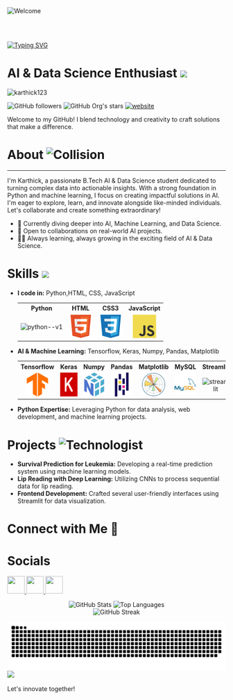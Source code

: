 <a>
<img src="https://raw.githubusercontent.com/sagar-viradiya/sagar-viradiya/master/resources/banner.png" alt="Welcome">

<br><br>

<a href="https://git.io/typing-svg"><img src="https://readme-typing-svg.herokuapp.com?font=Book+Antiqua&size=30&pause=1000&color=FF6347&repeat=false&width=435&lines=Hello%2C+I'm+Karthick+%F0%9F%91%8B%F0%9F%8F%BC!" alt="Typing SVG" /></a>

# AI & Data Science Enthusiast <img src="https://user-images.githubusercontent.com/74038190/216122003-1c7d9078-357a-47f5-81c7-1c4f2552e143.png" width="30px" />
<p align="left"> <img src="https://komarev.com/ghpvc/?username=karthick123&label=Profile%20views&color=0e75b6&style=flat" alt="karthick123" /> </p>

![GitHub followers](https://img.shields.io/github/followers/karthick123?style=social)
![GitHub Org's stars](https://img.shields.io/github/stars/karthick123?style=social)
[![website](https://img.shields.io/badge/Portfolio-KARTHICK-brightgreen)](https://karthick123.github.io/)

Welcome to my GitHub! I blend technology and creativity to craft solutions that make a difference.

# About <img src="https://raw.githubusercontent.com/Tarikul-Islam-Anik/Animated-Fluent-Emojis/master/Emojis/Smilies/Collision.png" alt="Collision" width="30" height="30" />

---

I'm Karthick, a passionate B.Tech AI & Data Science student dedicated to turning complex data into actionable insights. With a strong foundation in Python and machine learning, I focus on creating impactful solutions in AI. I'm eager to explore, learn, and innovate alongside like-minded individuals. Let's collaborate and create something extraordinary!

- 🌱 Currently diving deeper into AI, Machine Learning, and Data Science.
- 💼 Open to collaborations on real-world AI projects.
- 🧑‍🎓 Always learning, always growing in the exciting field of AI & Data Science.

# Skills <img src='https://user-images.githubusercontent.com/74038190/206662607-d9e7591e-bbf9-42f9-9386-29efc927bc16.gif' width="30px">

- **I code in:** Python,HTML, CSS, JavaScript
  <table style="width: 100%; table-layout: fixed;">
    <tr align="center">
      <th>Python</th>
      <th>HTML</th>
      <th>CSS3</th>
      <th>JavaScript</th>
    </tr>
    <tr align="center">
      <td><img width="48" height="48" src="https://img.icons8.com/color/48/python--v1.png" alt="python--v1"/></td>
      <td><img src="https://github.com/devicons/devicon/blob/master/icons/html5/html5-original.svg" title="HTML" alt="HTML" height="55" width="55";/></td>
      <td><img src="https://github.com/devicons/devicon/blob/master/icons/css3/css3-original.svg" title="CSS" alt="CSS" height="55" width="55";/></td>
      <td><img src="https://github.com/devicons/devicon/blob/master/icons/javascript/javascript-original.svg" title="JavaScript" alt="JavaScript" height="55" width="55";/></td>
    </tr>
  </table>

- **AI & Machine Learning:** Tensorflow, Keras, Numpy, Pandas, Matplotlib
  <table style="width: 100%; table-layout: fixed;">
    <tr align="center">
      <th>Tensorflow</th>
      <th>Keras</th>
      <th>Numpy</th>
      <th>Pandas</th>
      <th>Matplotlib</th>
      <th>MySQL</th>
      <th>Streamlit</th>
    </tr>
    <tr align="center">
      <td><img src="https://github.com/devicons/devicon/blob/master/icons/tensorflow/tensorflow-original.svg" title="Tensorflow" alt="Tensorflow" width="55" height="55"/></td>
      <td><img src="https://github.com/devicons/devicon/blob/master/icons/keras/keras-original.svg" title="Keras" alt="Keras" width="55" height="55"/></td>
      <td><img src="https://github.com/devicons/devicon/blob/master/icons/numpy/numpy-original.svg" title="Numpy" alt="Numpy" width="55" height="55"/></td>
      <td><img src="https://github.com/devicons/devicon/blob/master/icons/pandas/pandas-original.svg" title="Pandas" alt="Pandas" width="55" height="55"/></td>
      <td><img src="https://github.com/devicons/devicon/blob/master/icons/matplotlib/matplotlib-original.svg" title="Matplotlib" alt="Matplotlib" width="55" height="55"/></td>
      <td><img src="https://github.com/devicons/devicon/blob/master/icons/mysql/mysql-original-wordmark.svg" title="MySQL" alt="MySQL" width="55" height="55"/></td>
      <td><img width="48" height="48" src="https://img.icons8.com/color/48/streamlit.png" alt="streamlit"/></td>
    </tr>
  </table>

- **Python Expertise:** Leveraging Python for data analysis, web development, and machine learning projects.

# Projects <img src="https://raw.githubusercontent.com/Tarikul-Islam-Anik/Animated-Fluent-Emojis/master/Emojis/People/Technologist.png" alt="Technologist" width="30" height="30" />

- **Survival Prediction for Leukemia:** Developing a real-time prediction system using machine learning models.
- **Lip Reading with Deep Learning:** Utilizing CNNs to process sequential data for lip reading.
- **Frontend Development:** Crafted several user-friendly interfaces using Streamlit for data visualization.

# Connect with Me 👋

# Socials

<p align="left">
<a href="https://www.linkedin.com/in/Karthick J/"><img
      height="40"
      width="40"
      src="https://user-images.githubusercontent.com/74038190/235294012-0a55e343-37ad-4b0f-924f-c8431d9d2483.gif" />
      </a>
<a href="https://www.instagram.com/karthick___J?igsh=MWtxc2N4a3l3bTlrcw=="><img
      height="40"
      width="40"
      src="https://user-images.githubusercontent.com/74038190/235294013-a33e5c43-a01c-43f6-b44d-a406d8b4ab75.gif" />
      </a>
<a href="https://wa.me/+919361124817"><img
      height="40"
      width="40"
      src="https://user-images.githubusercontent.com/74038190/235294019-40007353-6219-4ec5-b661-b3c35136dd0b.gif" />
      </a>

</p>

<p align="center">
  <img width="400" height="200" src="https://github-stats-alpha.vercel.app/api?username=karthickJ0" alt="GitHub Stats">
  <img width="300" height="200" src="https://github-readme-stats.vercel.app/api/top-langs/?username=karthickJ0&layout=compact" alt="Top Languages"><br>
  <img width="400" height="200" src="https://github-readme-streak-stats.herokuapp.com/?user=karthickJ0&" alt="GitHub Streak"><br>
</p>
<picture align="Center">
  <source
    media="(prefers-color-scheme: dark)"
    srcset="https://raw.githubusercontent.com/platane/snk/output/github-contribution-grid-snake-dark.svg"
  />
  <img
    alt="github contribution grid snake animation"
    src="https://raw.githubusercontent.com/platane/snk/output/github-contribution-grid-snake.svg"
  />
</picture>

<img src="https://github.com/Anmol-Baranwal/Cool-GIFs-For-GitHub/assets/74038190/80728820-e06b-4f96-9c9e-9df46f0cc0a5">

Let's innovate together!

